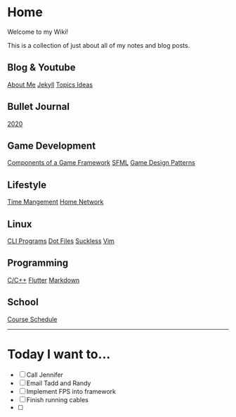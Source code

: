 # Home
Welcome to my Wiki! 

This is a collection of just about all of my notes and blog posts.

## Blog & Youtube
[About Me](aboutme)
[Jekyll](jekyll)
[Topics Ideas](topicideas)

## Bullet Journal
[2020](bulletjournal2020)

## Game Development
[Components of a Game Framework](componentsofgameframework)
[SFML](sfml)
[Game Design Patterns](gamedesignpatterns)

## Lifestyle
[Time Mangement](timemanagement)
[Home Network](homenetworknotes)

## Linux
[CLI Programs](cliprograms)
[Dot Files](dotfiles)
[Suckless](suckless)
[Vim](vim)

## Programming
[C/C++](c++)
[Flutter](flutter)
[Markdown](markdown)

## School
[Course Schedule](courseSchedule)

---

# Today I want to...
- [ ] Call Jennifer
- [ ] Email Tadd and Randy
- [ ] Implement FPS into framework
- [ ] Finish running cables
- [ ] 
